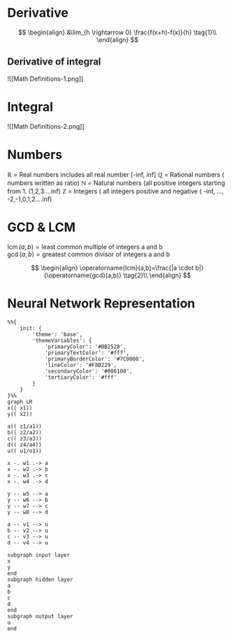 # Derivative

$$
\begin{align}
&\lim_{h \rightarrow 0} \frac{f(x+h)-f(x)}{h} \tag{1}\\
\end{align}
$$
## Derivative of integral

![[Math Definitions-1.png]]

# Integral

![[Math Definitions-2.png]]

# Numbers
$\mathbb{R}$ = Real numbers includes all real number [-inf, inf]
$\mathbb{Q}$ = Rational numbers ( numbers written as ratio)
$\mathbb{N}$ = Natural numbers (all positive integers starting from 1. (1,2,3....inf)
$\mathbb{Z}$ = Integers ( all integers positive and negative ( -inf, ..., -2,-1,0,1,2....inf)

# GCD & LCM
$\operatorname{lcm}(a,b)	=	\text{least common multiple of integers a and b}$  
$\operatorname{gcd}(a,b)	=	\text{greatest common divisor of integers a and b}$  

$$
\begin{align}
	\operatorname{lcm}(a,b)=\frac{|a \cdot b|}{\operatorname{gcd}(a,b)} \tag{2}\\
\end{align}
$$
# Neural Network Representation

```mermaid
%%{
	init: {
		'theme': 'base',
		'themeVariables': {
			'primaryColor': '#BB2528',
			'primaryTextColor': '#fff',
			'primaryBorderColor': '#7C0000',
			'lineColor': '#F8B229',
			'secondaryColor': '#006100',
			'tertiaryColor': '#fff' 
		} 
	} 
}%%
graph LR
x(( x1))
y(( x2))

a(( z1/a1))
b(( z2/a2))
c(( z3/a3))
d(( z4/a4))
u(( u1/o1))

x -. w1 .-> a
x -. w2 .-> b
x -. w3 .-> c
x -. w4 .-> d

y -- w5 --> a
y -- w6 --> b
y -- w7 --> c
y -- w8 --> d

a -- v1 --> u
b -- v2 --> u
c -- v3 --> u
d -- v4 --> u

subgraph input layer
x
y
end
subgraph hidden layer
a
b
c
d
end
subgraph output layer
u
end
```
